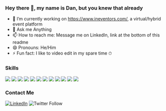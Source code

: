 ### Hey there 👋, my name is Dan, but you knew that already

<!--
**DanBullockCS/DanBullockCS** is a ✨ _special_ ✨ repository because its `README.md` (this file) appears on your GitHub profile.

Here are some ideas to get you started:

- 🔭 I’m currently working on ...
- 🌱 I’m currently learning ...
- 🙏 I’m looking to collaborate on ...
- 🤔 I’m looking for help with ...
- 💬 Ask me about ...
- 📫 How to reach me: ...
- 😄 Pronouns: ...
- ⚡ Fun fact: ...
-->

- 🔭 I’m currently working on https://www.ineventors.com/, a virtual/hybrid event platform
- 💬 Ask me Anything
- 📫 How to reach me: Message me on LinkedIn, link at the bottom of this readme
- 😄 Pronouns: He/Him
- ⚡ Fun fact: I like to video edit in my spare time ⏱

### Skills
<img src='https://img.shields.io/badge/-Unity-222C37'> <img src='https://img.shields.io/badge/-HTML-blue'> <img src='https://img.shields.io/badge/-CSS-brightgreen'> <img src='https://img.shields.io/badge/-JavaScript-orange'> <img src='https://img.shields.io/badge/-React-61DBFB'> <img src='https://img.shields.io/badge/-Vue-41b883'> <img src='https://img.shields.io/badge/-Python-success'> <img src='https://img.shields.io/badge/-Java-F8981D'> <img src='https://img.shields.io/badge/-CSharp-270065'> <img src='https://img.shields.io/badge/-C++-00599C'> <img src="https://img.shields.io/badge/-PHP-777BB3"> <img src="https://img.shields.io/badge/-WordPress-21759B">

### Contact Me
<a href="https://www.linkedin.com/in/danielbullockcs/"><img src="https://img.shields.io/badge/LinkedIn-%230077B5.svg?&style=flat-square&logo=linkedin&logoColor=white" alt="LinkedIn"></a> <img alt="Twitter Follow" src="https://img.shields.io/twitter/follow/DanBullockCS?style=social">

